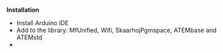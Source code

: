 **Installation**

- Install Arduino IDE
- Add to the library: MfUnified, Wifi, SkaarhojPgmspace, ATEMbase and ATEMstd
- 
